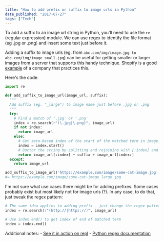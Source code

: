```yaml
---
title: "How to add prefix or suffix to image urls in Python"
date_published: "2017-07-27"
tags: ["Tech"]
---
```


To add a suffix to an image url string in Python, you'll need to use the `re` (regular expression) module. We can use regex to identify the file format (eg .jpg or .png) and insert some text just before it.

Adding a suffix to image urls (eg. from `abc.com/img/image.jpg to abc.com/img/image_small.jpg`) can be useful for getting smaller or larger images from a server that supports this handy technique. Shopify is a good [example](https://help.shopify.com/themes/liquid/filters/url-filters#size-parameters) of a company that practices this.

Here's the code:

```py
import re

def add_suffix_to_image_url(image_url, suffix):
  """
  Add suffix (eg. "_large") to image name just before .jpg or .png
  """
  try:
    # Find a match of '.jpg' or '.png'
    index = re.search(r"(\.jpg|\.png)", image_url)
    if not index:
      return image_url
    else:
      # Get zero-based index of the start of the matched term in image_url
      index = index.start()
      # Doctor the string by splitting and rejoining with [:index] and [index:]!
      return image_url[:index] + suffix + image_url[index:]
  except:
    return image_url

add_suffix_to_image_url('https://example.com/image/some-cat-image.jpg', '_large')
#= https://example.com/image/some-cat-image_large.jpg
```

I'm not sure what use cases there might be for adding prefixes. Some cases probably exist but most likely not for image urls (?). In any case, to do that, just tweak the regex pattern:

```py
# The same idea applies to adding prefix - just change the regex pattern
index = re.search(r"(http://|https://)", image_url)

# Use index.end() to get index of end of matched term
index = index.end()
```

Additional notes: - [See it in action on repl](https://repl.it/JlLS) - [Python regex documentation](https://docs.python.org/2/library/re.html)
